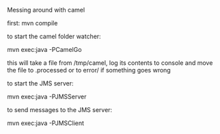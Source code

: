 Messing around with camel

first:
mvn compile

to start the camel folder watcher:

mvn exec:java -PCamelGo

this will take a file from /tmp/camel, log its contents to console and move the file to .processed or to error/ if something goes wrong

to start the JMS server:

mvn exec:java -PJMSServer

to send messages to the JMS server:

mvn exec:java -PJMSClient
